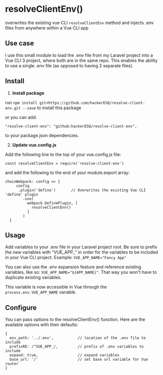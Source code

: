 # resolveClientEnv()
overwrites the existing vue CLI `resolveClientEnv` method and injects .env files from anywhere within a Vue CLI app

## Use case
I use this small module to load the .env file from my Laravel project into a Vue CLI 3 project, where both are in the same repo. This enables the ability to use a single .env file (as opposed to having 2 separate files).

## Install

1. **Install package**

run `npm install git+https://github.com/hackerESQ/resolve-client-env.git --save` to install this package

or you can add:

`"resolve-client-env": "github:hackerESQ/resolve-client-env",`

to your package.json dependencies.

2. **Update vue.config.js**

Add the following line to the top of your vue.config.js file:

`const resolveClientEnv = require('resolve-client-env')`

and add the following to the end of your module.export array:

```
chainWebpack: config => {
     config
      .plugin('define')       // Overwrites the existing Vue CLI 'define' plugin
        .use(
          webpack.DefinePlugin, [
            resolveClientEnv()
          ]
        )
  }
```

## Usage

Add variables to your .env file in your Laravel project root. Be sure to prefix the new variables with "VUE_APP_" in order for the variables to be included in your Vue CLI project. Example: `VUE_APP_NAME="Fancy App"`

You can also use the .env expansion feature and reference existing variables, like so: `VUE_APP_NAME="${APP_NAME}"`. That way you won't have to duplicate existing variables.

This variable is now accessible in Vue through the `process.env.VUE_APP_NAME` variable. 

## Configure

You can pass options to the resolveClientEnv() function. Here are the available options with their defaults:

```
{
  env_path: '../.env',           // location of the .env file to include
  prefixRE: /^VUE_APP_/,         // prefix of .env variables to include
  expand: true,                  // expand variables
  base_url: '/'                  // set base url variable for Vue router
}
```

